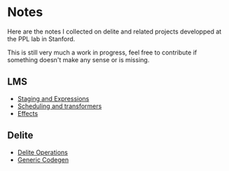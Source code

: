 # Notes

Here are the notes I collected on delite and related projects developped at the
PPL lab in Stanford.

This is still very much a work in progress, feel free to contribute if something
doesn't make any sense or is missing.

## LMS
- [Staging and Expressions](lms/expressions.md)
- [Scheduling and transformers](lms/transformers.md)
- [Effects](lms/effects.md)

## Delite
- [Delite Operations](delite/ops.md)
- [Generic Codegen](delite/codegen.md)

